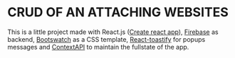 # CRUD OF AN ATTACHING WEBSITES

This is a little project made with React.js ([Create react app](http://create-react-app.dev/ "Create react app")), [Firebase](http://firebase.google.com/ "Firebase") as backend, [Bootswatch](http://bootswatch.com/ "Bootswatch") as a CSS template, [React-toastify](http://fkhadra.github.io/react-toastify "React-toastify") for popups messages and [ContextAPI](https://reactjs.org/docs/context.html "ContextAPI") to maintain the fullstate of the app.
